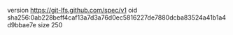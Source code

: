 version https://git-lfs.github.com/spec/v1
oid sha256:0ab228beff4caf13a7d3a76d0ec5816227de7880dcba83524a41b1a4d9bbae7e
size 250
